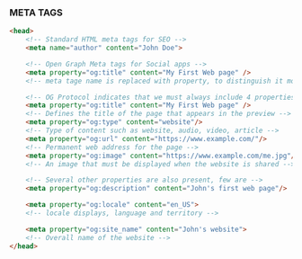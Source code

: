 <!-- When we share a link of the website on a social app most create a preview of the link -->
<!-- we can control what info is displayed on these social sites to get more links -->

<!-- different from traditional meta tags used for SEO -->
<!-- Traditional SEO tags are used for search results not direct links -->
<!-- Facebook due to its popularity created Open Graph Protocol in 2010 -->

<!-- It is a set of meta data rules that allowed webpages to that allowed webpages to describe themselves to social networks -->

<!-- Many meta data tags available within the protocol -->

### META TAGS
```html
<head>
    <!-- Standard HTML meta tags for SEO -->
    <meta name="author" content="John Doe">

    <!-- Open Graph Meta tags for Social apps -->
    <meta property="og:title" content="My First Web page" />
    <!-- meta tage name is replaced with property, to distinguish it more the value for name starts with og: to indicate open graph protocol -->

    <!-- OG Protocol indicates that we must always include 4 properties in a webpage -->
    <meta property="og:title" content="My First Web page" />
    <!-- Defines the title of the page that appears in the preview -->
    <meta property="og:type" content="website"/>
    <!-- Type of content such as website, audio, video, article -->
    <meta property="og:url" content="https://www.example.com/"/>
    <!-- Permanent web address for the page -->
    <meta property="og:image" content="https://www.example.com/me.jpg"/>
    <!-- An image that must be displayed when the website is shared -->

    <!-- Several other properties are also present, few are -->
    <meta property="og:description" content="John's first web page"/>

    <meta property="og:locale" content="en_US">
    <!-- locale displays, language and territory -->

    <meta property="og:site_name" content="John's website">
    <!-- Overall name of the website -->
</head>
```